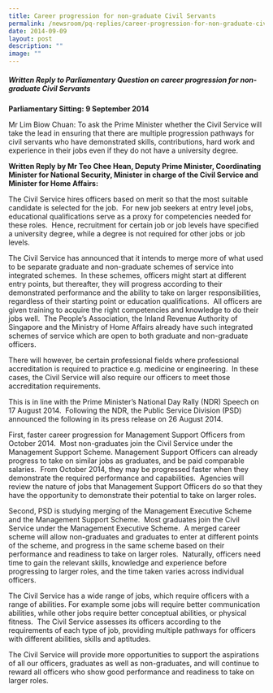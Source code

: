 ```yaml
---
title: Career progression for non‑graduate Civil Servants
permalink: /newsroom/pq-replies/career-progression-for-non-graduate-civil-servants/
date: 2014-09-09
layout: post
description: ""
image: ""
---
```

##### Written Reply to Parliamentary Question on career progression for non-graduate Civil Servants

**Parliamentary Sitting: 9 September 2014**

Mr Lim Biow Chuan: To ask the Prime Minister whether the Civil Service will take the lead in ensuring that there are multiple progression pathways for civil servants who have demonstrated skills, contributions, hard work and experience in their jobs even if they do not have a university degree.

**Written Reply by Mr Teo Chee Hean, Deputy Prime Minister, Coordinating Minister for National Security, Minister in charge of the Civil Service and Minister for Home Affairs:**

The Civil Service hires officers based on merit so that the most suitable candidate is selected for the job.  For new job seekers at entry level jobs, educational qualifications serve as a proxy for competencies needed for these roles.  Hence, recruitment for certain job or job levels have specified a university degree, while a degree is not required for other jobs or job levels.

The Civil Service has announced that it intends to merge more of what used to be separate graduate and non-graduate schemes of service into integrated schemes.  In these schemes, officers might start at different entry points, but thereafter, they will progress according to their demonstrated performance and the ability to take on larger responsibilities, regardless of their starting point or education qualifications.  All officers are given training to acquire the right competencies and knowledge to do their jobs well.  The People’s Association, the Inland Revenue Authority of Singapore and the Ministry of Home Affairs already have such integrated schemes of service which are open to both graduate and non-graduate officers.

There will however, be certain professional fields where professional accreditation is required to practice e.g. medicine or engineering.  In these cases, the Civil Service will also require our officers to meet those accreditation requirements.   

This is in line with the Prime Minister’s National Day Rally (NDR) Speech on 17 August 2014.  Following the NDR, the Public Service Division (PSD) announced the following in its press release on 26 August 2014.

First, faster career progression for Management Support Officers from October 2014.  Most non-graduates join the Civil Service under the Management Support Scheme. Management Support Officers can already progress to take on similar jobs as graduates, and be paid comparable salaries.  From October 2014, they may be progressed faster when they demonstrate the required performance and capabilities.  Agencies will review the nature of jobs that Management Support Officers do so that they have the opportunity to demonstrate their potential to take on larger roles.

Second, PSD is studying merging of the Management Executive Scheme and the Management Support Scheme.  Most graduates join the Civil Service under the Management Executive Scheme.  A merged career scheme will allow non-graduates and graduates to enter at different points of the scheme, and progress in the same scheme based on their performance and readiness to take on larger roles.  Naturally, officers need time to gain the relevant skills, knowledge and experience before progressing to larger roles, and the time taken varies across individual officers.

The Civil Service has a wide range of jobs, which require officers with a range of abilities. For example some jobs will require better communication abilities, while other jobs require better conceptual abilities, or physical fitness.  The Civil Service assesses its officers according to the requirements of each type of job, providing multiple pathways for officers with different abilities, skills and aptitudes.

The Civil Service will provide more opportunities to support the aspirations of all our officers, graduates as well as non-graduates, and will continue to reward all officers who show good performance and readiness to take on larger roles.